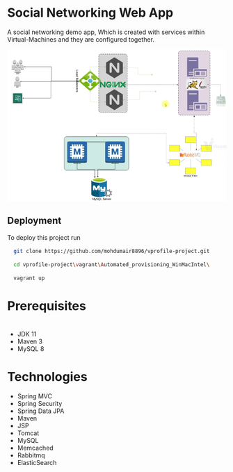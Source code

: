 # Social Networking Web App

A social networking demo app, Which is created with services within Virtual-Machines and they are configured together.

<img src="https://github.com/mohdumair8896/vprofile-project/blob/main/src/main/webapp/resources/Images/vprofile%20projectsetup%20Automate.png" width="550" height="350"/>

## Deployment

To deploy this project run

```bash
  git clone https://github.com/mohdumair8896/vprofile-project.git
```

```bash
  cd vprofile-project\vagrant\Automated_provisioning_WinMacIntel\ 
```

```bash
  vagrant up
```

# Prerequisites
#
- JDK 11 
- Maven 3 
- MySQL 8

# Technologies 
- Spring MVC
- Spring Security
- Spring Data JPA
- Maven
- JSP
- Tomcat
- MySQL
- Memcached
- Rabbitmq
- ElasticSearch


